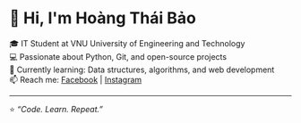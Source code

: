 # 👋 Hi, I'm Hoàng Thái Bảo  

🎓 IT Student at VNU University of Engineering and Technology  
💻 Passionate about Python, Git, and open-source projects  
🌱 Currently learning: Data structures, algorithms, and web development  
📫 Reach me: [Facebook](https://www.facebook.com/hoang.thai.bao.1381691) | [Instagram](https://www.instagram.com/thendhb_)

---
⭐ *“Code. Learn. Repeat.”*
